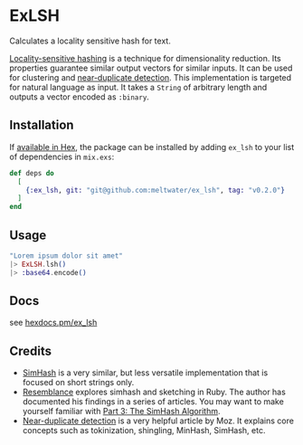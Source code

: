 # ExLSH

Calculates a locality sensitive hash for text.

[Locality-sensitive hashing](https://en.wikipedia.org/wiki/Locality-sensitive_hashing) is a
technique for dimensionality reduction. Its properties guarantee similar
output vectors for similar inputs. It can be used for clustering and
[near-duplicate detection](https://moz.com/devblog/near-duplicate-detection/). This implementation is targeted for natural language as input. It takes a `String` of arbitrary length and outputs a vector encoded as `:binary`.

## Installation

If [available in Hex](https://hex.pm/docs/publish), the package can be installed
by adding `ex_lsh` to your list of dependencies in `mix.exs`:

```elixir
def deps do
  [
    {:ex_lsh, git: "git@github.com:meltwater/ex_lsh", tag: "v0.2.0"}
  ]
end
```
## Usage

```elixir
"Lorem ipsum dolor sit amet"
|> ExLSH.lsh()
|> :base64.encode()
```

## Docs
see [hexdocs.pm/ex_lsh](https://hexdocs.pm/ex_lsh)

## Credits

- [SimHash](https://github.com/UniversalAvenue/simhash-ex) is a very similar, but less versatile implementation that is focused on short strings only.
- [Resemblance](https://github.com/matpalm/resemblance) explores simhash and sketching in Ruby. The author has documented his findings in a series of articles. You may want to make yourself familiar with [Part 3: The SimHash Algorithm](http://matpalm.com/resemblance/simhash/).
- [Near-duplicate detection](https://moz.com/devblog/near-duplicate-detection/) is a very helpful article by Moz. It explains core concepts such as tokinization, shingling, MinHash, SimHash, etc.
